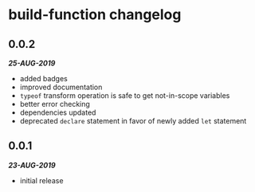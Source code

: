 # build-function changelog

## 0.0.2

***25-AUG-2019***

* added badges
* improved documentation
* `typeof` transform operation is safe to get not-in-scope variables
* better error checking
* dependencies updated
* deprecated `declare` statement in favor of newly added `let` statement

## 0.0.1

***23-AUG-2019***

* initial release
